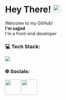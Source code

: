 # Hey There!  <a href="https://www.gautamkrishnar.com/"><img src="https://media.giphy.com/media/hvRJCLFzcasrR4ia7z/giphy.gif" width="25px"></a><br>
Welcome to my GitHub!<br>
**I'm sajjad** <br> 
I'm a front-end developer
### 💻 Tech Stack:
<a href="#">
    <img src="https://skillicons.dev/icons?i= react,html,css,javascript,dart,flutter,vscode,androidstudio,git,github&theme=dark"/>
  </a>
  
### 🌐 Socials:

  <a href="https://t.me/saj2004jad_saleh" target="_blank" rel="noreferrer"><img src="https://www.freepnglogos.com/uploads/telegram-logo-4.png" height="50"  /></a>
  <a href="https://sajjad.saleh2004@gmail.com" target="_blank" rel="noreferrer"><img src="https://www.pngall.com/wp-content/uploads/12/Gmail-Logo-PNG-Cutout.png" height="50" /></a>
  
